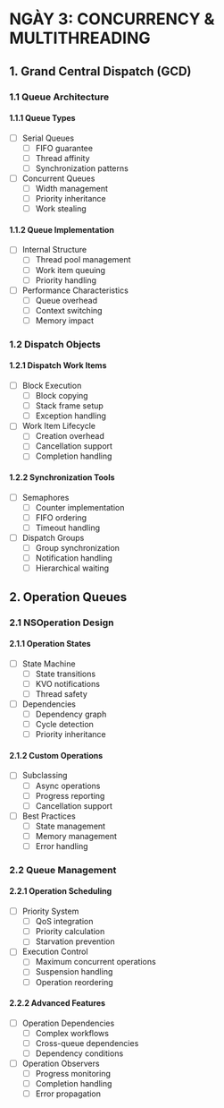 # NGÀY 3: CONCURRENCY & MULTITHREADING

## 1. Grand Central Dispatch (GCD)

### 1.1 Queue Architecture
#### 1.1.1 Queue Types
- [ ] Serial Queues
  - [ ] FIFO guarantee
  - [ ] Thread affinity
  - [ ] Synchronization patterns
- [ ] Concurrent Queues
  - [ ] Width management
  - [ ] Priority inheritance
  - [ ] Work stealing

#### 1.1.2 Queue Implementation
- [ ] Internal Structure
  - [ ] Thread pool management
  - [ ] Work item queuing
  - [ ] Priority handling
- [ ] Performance Characteristics
  - [ ] Queue overhead
  - [ ] Context switching
  - [ ] Memory impact

### 1.2 Dispatch Objects
#### 1.2.1 Dispatch Work Items
- [ ] Block Execution
  - [ ] Block copying
  - [ ] Stack frame setup
  - [ ] Exception handling
- [ ] Work Item Lifecycle
  - [ ] Creation overhead
  - [ ] Cancellation support
  - [ ] Completion handling

#### 1.2.2 Synchronization Tools
- [ ] Semaphores
  - [ ] Counter implementation
  - [ ] FIFO ordering
  - [ ] Timeout handling
- [ ] Dispatch Groups
  - [ ] Group synchronization
  - [ ] Notification handling
  - [ ] Hierarchical waiting

## 2. Operation Queues

### 2.1 NSOperation Design
#### 2.1.1 Operation States
- [ ] State Machine
  - [ ] State transitions
  - [ ] KVO notifications
  - [ ] Thread safety
- [ ] Dependencies
  - [ ] Dependency graph
  - [ ] Cycle detection
  - [ ] Priority inheritance

#### 2.1.2 Custom Operations
- [ ] Subclassing
  - [ ] Async operations
  - [ ] Progress reporting
  - [ ] Cancellation support
- [ ] Best Practices
  - [ ] State management
  - [ ] Memory management
  - [ ] Error handling

### 2.2 Queue Management
#### 2.2.1 Operation Scheduling
- [ ] Priority System
  - [ ] QoS integration
  - [ ] Priority calculation
  - [ ] Starvation prevention
- [ ] Execution Control
  - [ ] Maximum concurrent operations
  - [ ] Suspension handling
  - [ ] Operation reordering

#### 2.2.2 Advanced Features
- [ ] Operation Dependencies
  - [ ] Complex workflows
  - [ ] Cross-queue dependencies
  - [ ] Dependency conditions
- [ ] Operation Observers
  - [ ] Progress monitoring
  - [ ] Completion handling
  - [ ] Error propagation
